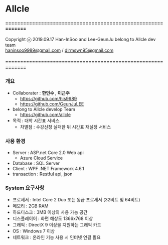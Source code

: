 # Allcle

#### ============================================================
Copyright ⓒ 2019.09.17 Han-InSoo and Lee-GeunJu  belong to Allcle dev team </br>
haninsoo9989@gmail.com / dlrmswn95@gmail.com
#### ============================================================

### 개요
* Collaborater : <b> 한인수 </b>, <b> 이근주 </b>
  + https://github.com/his9989
  + https://github.com/GeunJuLEE
* belong to Allcle develop Team
  + https://github.com/allcle
* 목적 : 대학 시간표 서비스.
  + 차별점 : 수강신청 실패한 뒤 시간표 재설정 서비스

### 사용 환경
* Server : ASP.net Core 2.0 Web api
  + Azure Cloud Service
* Database : SQL Server
* Client : WPF .NET Framework 4.6.1
* transaction : Restful api, json

### System 요구사항
* 프로세서 : Intel Core 2 Duo 또는 동급 프로세서 (32비트 및 64비트)
* 메모리 : 2GB RAM
* 하드디스크 : 3MB 이상의 사용 가능 공간
* 디스플레이어 : 화면 해상도 1366x768 이상
* 그래픽 : DirectX 9 이상을 지원하는 그래픽 카드
* OS : Windows 7 이상
* 네트워크 : 온라인 기능 사용 시 인터넷 연결 필요
